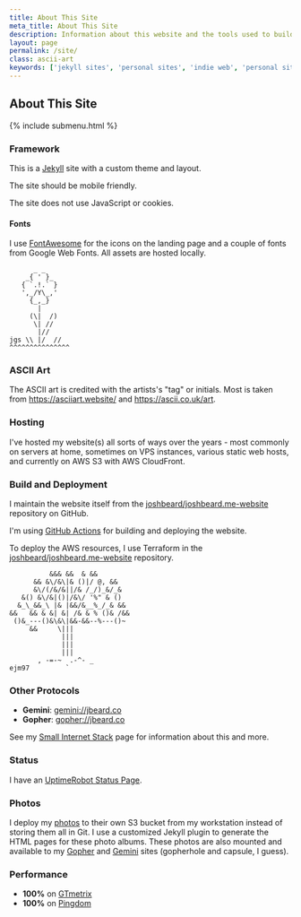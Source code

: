 ```yaml
---
title: About This Site
meta_title: About This Site
description: Information about this website and the tools used to build and host it
layout: page
permalink: /site/
class: ascii-art
keywords: ['jekyll sites', 'personal sites', 'indie web', 'personal site aws', 'landing page', 's3 site', 'cloudfront site']
---
```

## About This Site

{% include submenu.html %}

### Framework

This is a [Jekyll](https://jekyllrb.com/) site with a custom theme and layout.

The site should be mobile friendly.

The site does not use JavaScript or cookies.

#### Fonts

I use [FontAwesome](https://fontawesome.com/) for the icons on the landing page
and a couple of fonts from Google Web Fonts. All assets are hosted locally.

```ascii-art
      _ _
    _{ ' }_
   { `.!.` }
   ',_/Y\_,'
     {_,_}
       |
     (\|  /)
      \| //
       |//
jgs \\ |/  //
^^^^^^^^^^^^^^^
```

### ASCII Art

The ASCII art is credited with the artists's "tag" or initials. Most is taken from
<https://asciiart.website/> and <https://ascii.co.uk/art>.

### Hosting

I've hosted my website(s) all sorts of ways over the years - most commonly on
servers at home, sometimes on VPS instances, various static web hosts, and
currently on AWS S3 with AWS CloudFront.

### Build and Deployment

I maintain the website itself from the [joshbeard/joshbeard.me-website](https://github.com/joshbeard/joshbeard.me-website)
repository on GitHub.

I'm using [GitHub Actions](https://github.com/joshbeard/joshbeard.me-website/blob/master/.github/workflows/build-deploy.yml) for building
and deploying the website.

To deploy the AWS resources, I use Terraform in the
[joshbeard/joshbeard.me-website](https://github.com/joshbeard/joshbeard.me-website)
repository.

```ascii-art
          &&& &&  & &&
      && &\/&\|& ()|/ @, &&
      &\/(/&/&||/& /_/)_&/_&
   &() &\/&|()|/&\/ '%" & ()
  &_\_&&_\ |& |&&/&__%_/_& &&
&&   && & &| &| /& & % ()& /&&
 ()&_---()&\&\|&&-&&--%---()~
     &&     \|||
             |||
             |||
             |||
       , -=-~  .-^- _
ejm97         `
```

### Other Protocols

* __Gemini__: <a href="gemini://jbeard.co">gemini://jbeard.co</a>
* __Gopher__: <a href="gopher://jbeard.co">gopher://jbeard.co</a>

See my [Small Internet Stack](/site/small.html) page for information about this
and more.

### Status

I have an [UptimeRobot Status Page](https://stats.uptimerobot.com/V7ZMWilg5P).

### Photos

I deploy my [photos](/photos) to their own S3 bucket from my workstation
instead of storing them all in Git. I use a customized Jekyll plugin to
generate the HTML pages for these photo albums. These photos are also mounted
and available to my [Gopher](/site/small.html) and [Gemini](/site/small.html)
sites (gopherhole and capsule, I guess).

### Performance

* __100%__ on [GTmetrix](https://gtmetrix.com/)
* __100%__ on [Pingdom](https://tools.pingdom.com/)

